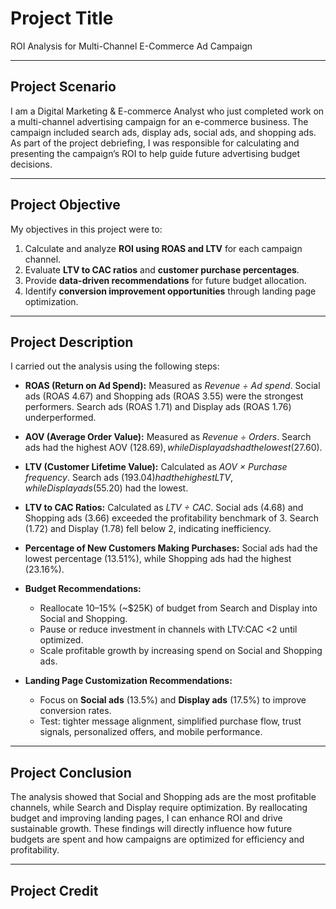 # **Project Title**  
ROI Analysis for Multi-Channel E-Commerce Ad Campaign  

---

## **Project Scenario**  
I am a Digital Marketing & E-commerce Analyst who just completed work on a multi-channel advertising campaign for an e-commerce business. The campaign included search ads, display ads, social ads, and shopping ads. As part of the project debriefing, I was responsible for calculating and presenting the campaign’s ROI to help guide future advertising budget decisions.  

---

## **Project Objective**  
My objectives in this project were to:  
1. Calculate and analyze **ROI using ROAS and LTV** for each campaign channel.  
2. Evaluate **LTV to CAC ratios** and **customer purchase percentages**.  
3. Provide **data-driven recommendations** for future budget allocation.  
4. Identify **conversion improvement opportunities** through landing page optimization.  

---

## **Project Description**  
I carried out the analysis using the following steps:  

- **ROAS (Return on Ad Spend):** Measured as *Revenue ÷ Ad spend*. Social ads (ROAS 4.67) and Shopping ads (ROAS 3.55) were the strongest performers. Search ads (ROAS 1.71) and Display ads (ROAS 1.76) underperformed.  

- **AOV (Average Order Value):** Measured as *Revenue ÷ Orders*. Search ads had the highest AOV ($128.69), while Display ads had the lowest ($27.60).  

- **LTV (Customer Lifetime Value):** Calculated as *AOV × Purchase frequency*. Search ads ($193.04) had the highest LTV, while Display ads ($55.20) had the lowest.  

- **LTV to CAC Ratios:** Calculated as *LTV ÷ CAC*. Social ads (4.68) and Shopping ads (3.66) exceeded the profitability benchmark of 3. Search (1.72) and Display (1.78) fell below 2, indicating inefficiency.  

- **Percentage of New Customers Making Purchases:** Social ads had the lowest percentage (13.51%), while Shopping ads had the highest (23.16%).  

- **Budget Recommendations:**  
  - Reallocate 10–15% (~$25K) of budget from Search and Display into Social and Shopping.  
  - Pause or reduce investment in channels with LTV:CAC <2 until optimized.  
  - Scale profitable growth by increasing spend on Social and Shopping ads.  

- **Landing Page Customization Recommendations:**  
  - Focus on **Social ads** (13.5%) and **Display ads** (17.5%) to improve conversion rates.  
  - Test: tighter message alignment, simplified purchase flow, trust signals, personalized offers, and mobile performance.  

---

## **Project Conclusion**  
The analysis showed that Social and Shopping ads are the most profitable channels, while Search and Display require optimization. By reallocating budget and improving landing pages, I can enhance ROI and drive sustainable growth. These findings will directly influence how future budgets are spent and how campaigns are optimized for efficiency and profitability.  

---

## **Project Credit** 
